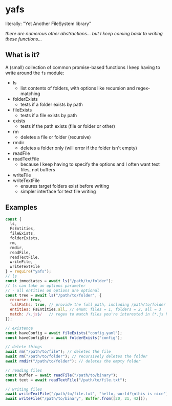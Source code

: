 # yafs

literally: "Yet Another FileSystem library"

_there are numerous other abstractions... but I keep coming back to writing
these functions..._

## What is it?

A (small) collection of common promise-based functions 
I keep having to write around the `fs` module:

- ls
  - list contents of folders, with options like recursion and regex-matching
- folderExists
  - tests if a folder exists by path
- fileExists
  - tests if a file exists by path
- exists
  - tests if the path exists (file or folder or other)
- rm
  - deletes a file or folder (recursive)
- rmdir
  - deletes a folder only (will error if the folder isn't empty)
- readFile
- readTextFile
  - because I keep having to specify the options and I often want text files, not buffers
- writeFile
- writeTextFile
  - ensures target folders exist before writing
  - simpler interface for text file writing
  
## Examples
```javascript
const {
  ls,
  FsEntities,
  fileExists,
  folderExists,
  rm,
  rmdir,
  readFile,
  readTextFile,
  writeFile,
  writeTextFile      
} = require("yafs");
// ls
const immediates = await ls("/path/to/folder");
// ls can take an options parameter
// - all entities on options are optional
const tree = await ls("/path/to/folder", {
  recurse: true,
  fullPaths: true, // provide the full path, including /path/to/folder
  entities: FsEntities.all, // enum: files = 1, folders = 2, all = 3
  match: /\.js$/   // regex to match files you're interested in (*.js here)
});

// existence
const haveConfig = await fileExists("config.yaml");
const haveConfigDir = await folderExists("config");

// delete things
await rm("/path/to/file"); // deletes the file
await rm("/path/to/folder"); // recursively deletes the folder
await rmdir("/path/to/folder"); // deletes the empty folder

// reading files
const buffer = await readFile("/path/to/binary");
const text = await readTextFile("/path/to/file.txt");

// writing files
await writeTextFile("/path/to/file.txt", "hello, world!\nthis is nice");
await writeFile("/path/to/binary", Buffer.from([20, 21, 42]));
```
